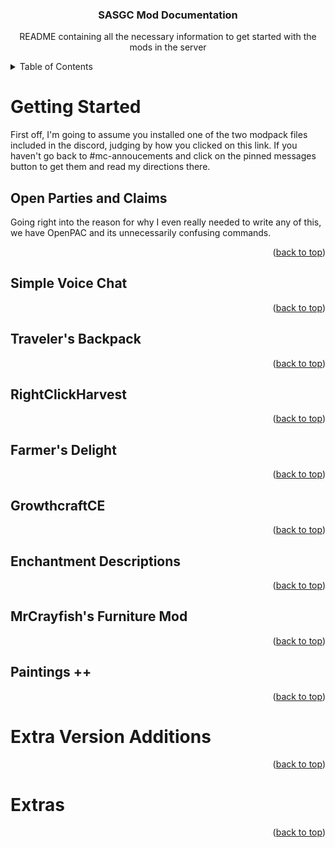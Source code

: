 <a name="readme-top"></a>

<h3 align="center">SASGC Mod Documentation</h3>

  <p align="center">
    README containing all the necessary information to get started with the mods in the server
    <br />
  
  </p>
</div>



<!-- TABLE OF CONTENTS -->
<details>
  <summary>Table of Contents</summary>
  <ol>
    <li>
      <a href="#getting-started">Getting Started</a>
        <ul> 
          <li><a href="#open-parties-and-claims">Open Parties and Claims</a></li>
          <li><a href="#simple-voice-chat">Simple Voice Chat</a></li>
          <li><a href="#travelers-backpack">Traveler's Backpack</a></li>
          <li><a href="#rightclickharvest">RightClickHarvest</a></li>
          <li><a href="#farmers-delight">Farmer's Delight</a></li>
          <li><a href="#growthcraftce">GrowthcraftCE</a></li>
          <li><a href="#enchantment-descriptions">Enchantment Descriptions</a></li>
          <li><a href="#mrcrayfishs-furniture-mod">MrCrayfish's Furniture Mod</a></li>
          <li><a href="#paintings-">Paintings ++</a></li>
        </ul>
    </li> 
    <li>
    <a href="#extra-version-additions">Extra Version Additions</a>
      <ul> 
          <li><a href="#jei-and-jer">JEI and JER</a></li>
          <li><a href="#xaeros-minimap-and-worldmap">Xaero's Minimap and Worldmap</a></li>
          <li><a href="#mousetweaks">Mouse Tweaks</a></li>
      </ul>
    </li>
    <li>
       <a href="#extras">Extras</a>
    </li>
  </ol>
</details>



# Getting Started

First off, I'm going to assume you installed one of the two modpack files included in the discord, judging by how you clicked on this link. If you haven't go back to #mc-annoucements and click on the pinned messages button to get them and read my directions there.


## Open Parties and Claims

Going right into the reason for why I even really needed to write any of this, we have OpenPAC and its unnecessarily confusing commands. 


<p align="right">(<a href="#readme-top">back to top</a>)</p>


## Simple Voice Chat


<p align="right">(<a href="#readme-top">back to top</a>)</p>


## Traveler's Backpack


<p align="right">(<a href="#readme-top">back to top</a>)</p>


## RightClickHarvest


<p align="right">(<a href="#readme-top">back to top</a>)</p>


## Farmer's Delight


<p align="right">(<a href="#readme-top">back to top</a>)</p>


## GrowthcraftCE


<p align="right">(<a href="#readme-top">back to top</a>)</p>


## Enchantment Descriptions


<p align="right">(<a href="#readme-top">back to top</a>)</p>


## MrCrayfish's Furniture Mod


<p align="right">(<a href="#readme-top">back to top</a>)</p>


## Paintings ++


<p align="right">(<a href="#readme-top">back to top</a>)</p>


# Extra Version Additions


<p align="right">(<a href="#readme-top">back to top</a>)</p>


# Extras


<p align="right">(<a href="#readme-top">back to top</a>)</p>



